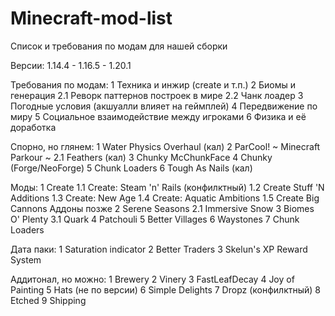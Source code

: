 # Minecraft-mod-list
Список и требования по модам для нашей сборки


Версии:
1.14.4 - 1.16.5 - 1.20.1

Требования по модам:
1 Техника и инжир (create и т.п.)
2 Биомы и генерация
	2.1 Реворк паттернов построек в мире
	2.2 Чанк лоадер
3 Погодные условия (акшуалли влияет на геймплей)
4 Передвижение по миру
5 Социальное взаимодействие между игроками
6 Физика и её доработка


Спорно, но глянем:
1 Water Physics Overhaul (кал)
2 ParCool! ~ Minecraft Parkour ~
	2.1 Feathers (кал)
3 Chunky McChunkFace
4 Chunky (Forge/NeoForge)
5 Chunk Loaders
6 Tough As Nails (кал)


Моды:
1 Create
	1.1 Create: Steam 'n' Rails (конфилктный)
	1.2 Create Stuff 'N Additions
	1.3 Create: New Age
	1.4 Create: Aquatic Ambitions
	1.5 Create Big Cannons
	Аддоны позже
2 Serene Seasons
	2.1 Immersive Snow
3 Biomes O' Plenty
	3.1 Quark
4 Patchouli
5 Better Villages
6 Waystones
7 Chunk Loaders


Дата паки:
1 Saturation indicator
2 Better Traders
3 Skelun's XP Reward System



Аддитонал, но можно:
1 Brewery
2 Vinery
3 FastLeafDecay
4 Joy of Painting
5 Hats (не по версии)
6 Simple Delights
7 Dropz (конфилктный)
8 Etched
9 Shipping
